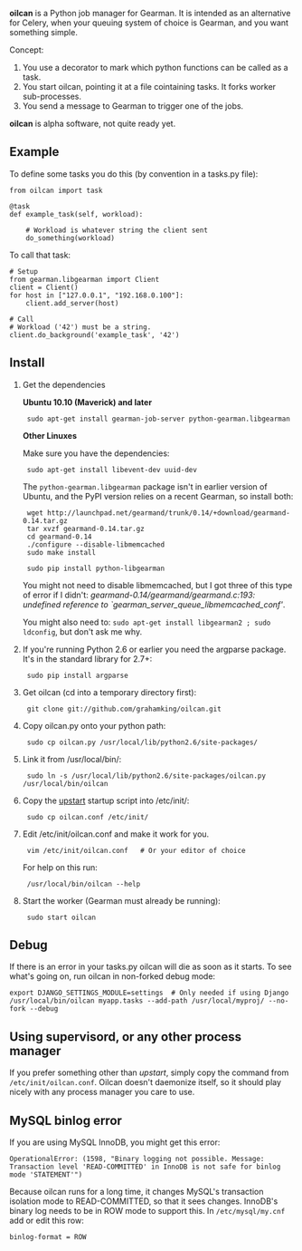 
**oilcan** is a Python job manager for Gearman. It is intended as an alternative for Celery, when your queuing system of choice is Gearman, and you want something simple.

Concept:

 1. You use a decorator to mark which python functions can be called as a task.
 2. You start oilcan, pointing it at a file cointaining tasks. It forks worker sub-processes.
 3. You send a message to Gearman to trigger one of the jobs.

**oilcan** is alpha software, not quite ready yet.

## Example ##

To define some tasks you do this (by convention in a tasks.py file):

    from oilcan import task

    @task
    def example_task(self, workload):

        # Workload is whatever string the client sent
        do_something(workload)

To call that task:

    # Setup
    from gearman.libgearman import Client
    client = Client()
    for host in ["127.0.0.1", "192.168.0.100"]:
        client.add_server(host)

    # Call
    # Workload ('42') must be a string. 
    client.do_background('example_task', '42')

## Install ##

1. Get the dependencies 

    **Ubuntu 10.10 (Maverick) and later**

        sudo apt-get install gearman-job-server python-gearman.libgearman

    **Other Linuxes**

    Make sure you have the dependencies: 
    
        sudo apt-get install libevent-dev uuid-dev

    The `python-gearman.libgearman` package isn't in earlier version of Ubuntu, and the PyPI version relies on a recent Gearman, so install both:

        wget http://launchpad.net/gearmand/trunk/0.14/+download/gearmand-0.14.tar.gz
        tar xvzf gearmand-0.14.tar.gz
        cd gearmand-0.14
        ./configure --disable-libmemcached
        sudo make install

        sudo pip install python-libgearman

    You might not need to disable libmemcached, but I got three of this type of error if I didn't: _gearmand-0.14/gearmand/gearmand.c:193: undefined reference to `gearman_server_queue_libmemcached_conf'_.

    You might also need to: `sudo apt-get install libgearman2 ; sudo ldconfig`, but don't ask me why.

2. If you're running Python 2.6 or earlier you need the argparse package. It's in the standard library for 2.7+:

        sudo pip install argparse

3. Get oilcan (cd into a temporary directory first):

        git clone git://github.com/grahamking/oilcan.git
    
4. Copy oilcan.py onto your python path:

        sudo cp oilcan.py /usr/local/lib/python2.6/site-packages/
    
5. Link it from /usr/local/bin/:

        sudo ln -s /usr/local/lib/python2.6/site-packages/oilcan.py /usr/local/bin/oilcan

6. Copy the [upstart](http://upstart.ubuntu.com/) startup script into /etc/init/:

        sudo cp oilcan.conf /etc/init/

7. Edit /etc/init/oilcan.conf and make it work for you. 

        vim /etc/init/oilcan.conf   # Or your editor of choice

    For help on this run:

        /usr/local/bin/oilcan --help

8. Start the worker (Gearman must already be running):

        sudo start oilcan

## Debug ##

If there is an error in your tasks.py oilcan will die as soon as it starts. To see what's going on, run oilcan in non-forked debug mode:

    export DJANGO_SETTINGS_MODULE=settings  # Only needed if using Django
    /usr/local/bin/oilcan myapp.tasks --add-path /usr/local/myproj/ --no-fork --debug

## Using supervisord, or any other process manager ##

If you prefer something other than _upstart_, simply copy the command from `/etc/init/oilcan.conf`. Oilcan doesn't daemonize itself, so it should play nicely with any process manager you care to use.

## MySQL binlog error ##

If you are using MySQL InnoDB, you might get this error:

    OperationalError: (1598, "Binary logging not possible. Message: Transaction level 'READ-COMMITTED' in InnoDB is not safe for binlog mode 'STATEMENT'")

Because oilcan runs for a long time, it changes MySQL's transaction isolation mode to READ-COMMITTED, so that it sees changes. InnoDB's binary log needs to be in ROW mode to support this. In `/etc/mysql/my.cnf` add or edit this row:

    binlog-format = ROW

